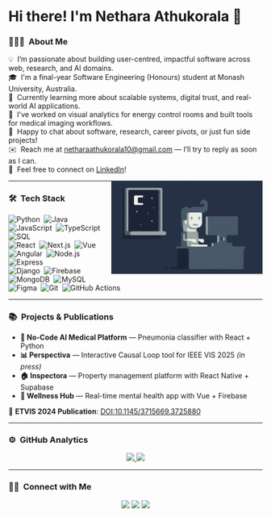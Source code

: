 # Hi there! I'm Nethara Athukorala 👋

### 👩🏻‍💻 &nbsp;About Me

💡 &nbsp;I’m passionate about building user-centred, impactful software across web, research, and AI domains.\
🎓 &nbsp;I'm a final-year Software Engineering (Honours) student at Monash University, Australia.\
🌱 &nbsp;Currently learning more about scalable systems, digital trust, and real-world AI applications.\
🧠 &nbsp;I've worked on visual analytics for energy control rooms and built tools for medical imaging workflows.\
💬 &nbsp;Happy to chat about software, research, career pivots, or just fun side projects!\
✉️ &nbsp;Reach me at netharaathukorala10@gmail.com — I’ll try to reply as soon as I can.\
📄 &nbsp;Feel free to connect on [LinkedIn](https://www.linkedin.com/in/nethara-athukorala/)!

<img alt="Night Coding" src="https://raw.githubusercontent.com/AVS1508/AVS1508/master/assets/Night-Coding.gif" align="right"/>

---

### 🛠 &nbsp;Tech Stack

![Python](https://img.shields.io/badge/-Python-05122A?style=flat&logo=python)&nbsp;
![Java](https://img.shields.io/badge/-Java-05122A?style=flat&logo=Java)&nbsp;
![JavaScript](https://img.shields.io/badge/-JavaScript-05122A?style=flat&logo=javascript)&nbsp;
![TypeScript](https://img.shields.io/badge/-TypeScript-05122A?style=flat&logo=typescript)&nbsp;
![SQL](https://img.shields.io/badge/-SQL-05122A?style=flat&logo=mysql)&nbsp;\
![React](https://img.shields.io/badge/-React-05122A?style=flat&logo=react)&nbsp;
![Next.js](https://img.shields.io/badge/-Next.js-05122A?style=flat&logo=next.js)&nbsp;
![Vue](https://img.shields.io/badge/-Vue-05122A?style=flat&logo=vue.js)&nbsp;
![Angular](https://img.shields.io/badge/-Angular-05122A?style=flat&logo=angular)&nbsp;
![Node.js](https://img.shields.io/badge/-Node.js-05122A?style=flat&logo=node.js)&nbsp;
![Express](https://img.shields.io/badge/-Express-05122A?style=flat&logo=express)&nbsp;\
![Django](https://img.shields.io/badge/-Django-05122A?style=flat&logo=django)&nbsp;
![Firebase](https://img.shields.io/badge/-Firebase-05122A?style=flat&logo=firebase)&nbsp;
![MongoDB](https://img.shields.io/badge/-MongoDB-05122A?style=flat&logo=mongodb)&nbsp;
![MySQL](https://img.shields.io/badge/-MySQL-05122A?style=flat&logo=mysql)&nbsp;\
![Figma](https://img.shields.io/badge/-Figma-05122A?style=flat&logo=figma)&nbsp;
![Git](https://img.shields.io/badge/-Git-05122A?style=flat&logo=git)&nbsp;
![GitHub Actions](https://img.shields.io/badge/-GitHub%20Actions-05122A?style=flat&logo=github-actions)

---

### 📚 &nbsp;Projects & Publications

- **🧠 No-Code AI Medical Platform** — Pneumonia classifier with React + Python
- **📊 Perspectiva** — Interactive Causal Loop tool for IEEE VIS 2025 *(in press)*
- **🏠 Inspectora** — Property management platform with React Native + Supabase
- **🧘 Wellness Hub** — Real-time mental health app with Vue + Firebase

📄 **ETVIS 2024 Publication**: [DOI:10.1145/3715669.3725880](https://dl.acm.org/doi/10.1145/3715669.3725880)

---

### ⚙️ &nbsp;GitHub Analytics

<p align="center">
<a href="https://github.com/nkat001">
  <img height="180em" src="https://github-readme-stats-eight-theta.vercel.app/api?username=nkat001&show_icons=true&theme=algolia&include_all_commits=true&count_private=true"/>
  <img height="180em" src="https://github-readme-stats-eight-theta.vercel.app/api/top-langs/?username=nkat001&layout=compact&langs_count=8&theme=algolia"/>
</a>
</p>

---

### 🤝🏻 &nbsp;Connect with Me

<p align="center">
<a href="https://github.com/nkat001"><img src="https://img.shields.io/badge/-GitHub-181717?style=flat&logo=github&logoColor=white"/></a>
<a href="https://linkedin.com/in/nethara-athukorala"><img src="https://img.shields.io/badge/-LinkedIn-0077B5?style=flat&logo=Linkedin&logoColor=white"/></a>
<a href="mailto:netharaathukorala10@gmail.com"><img src="https://img.shields.io/badge/-Email-D14836?style=flat&logo=Gmail&logoColor=white"/></a>
</p>
